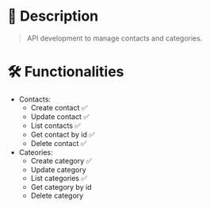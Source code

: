 # 📝 Description

> API development to manage contacts and categories.

# 🛠 Functionalities

- Contacts:
  - Create contact ✅
  - Update contact ✅
  - List contacts ✅
  - Get contact by id ✅
  - Delete contact ✅
- Cateories:
  - Create category ✅
  - Update category
  - List categories ✅
  - Get category by id
  - Delete category
